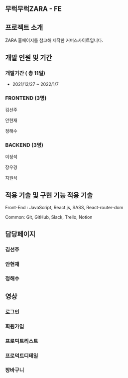## 무럭무럭ZARA - FE

## 프로젝트 소개

ZARA 홈페이지를 참고해 제작한 커머스사이트입니다.

## 개발 인원 및 기간

### 개발기간 ( 총 11일)

- 2021/12/27 ~ 2022/1/7

### FRONTEND (3명)

김선주

안현재

정해수

### BACKEND (3명)

이정석

장우경

지원석

## 적용 기술 및 구현 기능 적용 기술

Front-End : JavaScript, React.js, SASS, React-router-dom

Common: Git, GitHub, Slack, Trello, Notion

## 담당페이지

### 김선주

### 안현재

### 정해수

## 영상

### 로그인

### 회원가입

### 프로덕트리스트

### 프로덕트디테일

### 장바구니
